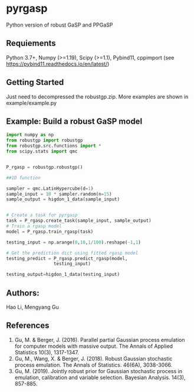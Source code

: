 # pyrgasp

Python version of robust GaSP and PPGaSP

## Requiements
Python 3.7+, Numpy (>=1.19), Scipy (>=1.1), Pybind11, cppimport (see https://pybind11.readthedocs.io/en/latest/)

## Getting Started

Just need to decompressed the robustgp.zip. More examples are shown in example/example.py

## Example: Build a robust GaSP model  
```python
import numpy as np
from robustgp import robustgp
from robustgp.src.functions import *
from scipy.stats import qmc


P_rgasp = robustgp.robustgp()

##1D function

sampler = qmc.LatinHypercube(d=1)
sample_input = 10 * sampler.random(n=15)
sample_output = higdon_1_data(sample_input)


# Create a task for pyrgasp
task = P_rgasp.create_task(sample_input, sample_output) 
# Train a rgasp model 
model = P_rgasp.train_rgasp(task)

testing_input = np.arange(0,10,1/100).reshape(-1,1)

# Get the prediction dict using fitted rgasp model
testing_predict = P_rgasp.predict_rgasp(model, 
                  testing_input)

testing_output=higdon_1_data(testing_input)

```



## Authors:
Hao Li, Mengyang Gu

## References
1. Gu, M. & Berger, J. (2016). Parallel partial Gaussian process emulation for computer
models with massive output. The Annals of Applied Statistics 10(3), 1317-1347.
2. Gu, M., Wang, X. & Berger, J. (2018). Robust Gaussian stochastic process emulation. The
Annals of Statistics. 46(6A), 3038-3066.
3. Gu, M. (2019). Jointly robust prior for Gaussian stochastic process in emulation,
calibration and variable selection. Bayesian Analysis. 14(3), 857-885.

